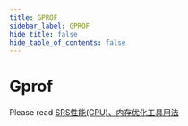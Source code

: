 ```yaml
---
title: GPROF
sidebar_label: GPROF
hide_title: false
hide_table_of_contents: false
---
```


# Gprof

Please read [SRS性能(CPU)、内存优化工具用法](https://www.jianshu.com/p/6d4a89359352)